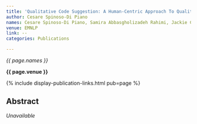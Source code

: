 ```yaml
---
title: 'Qualitative Code Suggestion: A Human-Centric Approach To Qualitative Coding'
author: Cesare Spinoso-Di Piano
names: Cesare Spinoso-Di Piano, Samira Abbasgholizadeh Rahimi, Jackie Chi Kit Cheung
venue: EMNLP
link: --
categories: Publications

---
```


*{{ page.names }}*

**{{ page.venue }}**

{% include display-publication-links.html pub=page %}

## Abstract

_Unavailable_
